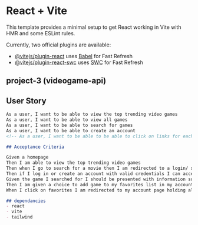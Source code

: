 # React + Vite

This template provides a minimal setup to get React working in Vite with HMR and some ESLint rules.

Currently, two official plugins are available:

- [@vitejs/plugin-react](https://github.com/vitejs/vite-plugin-react/blob/main/packages/plugin-react/README.md) uses [Babel](https://babeljs.io/) for Fast Refresh
- [@vitejs/plugin-react-swc](https://github.com/vitejs/vite-plugin-react-swc) uses [SWC](https://swc.rs/) for Fast Refresh

## project-3 (videogame-api)

## User Story

```md
As a user, I want to be able to view the top trending video games
As a user, I want to be able to view all games
As a user, I want to be able to search for games 
As a user, I want to be able to create an account
<!-- As a user, I want to be able to be able to click on links for each game and be redirected to it purchasing site -->

## Acceptance Criteria

Given a homepage 
Then I am able to view the top trending video games 
Then when I go to search for a movie then I am redirected to a login/ signup page 
Then if I log in or create an account with valid credentials I can access the game I searched for
Given the game I searched for I should be presented with information such as the release date, summary, rating and poster image
Then I am given a choice to add game to my favorites list in my account
When I click on favorites I am redirected to my account page holding all of my favorite games

## dependancies 
- react
- vite
- tailwind